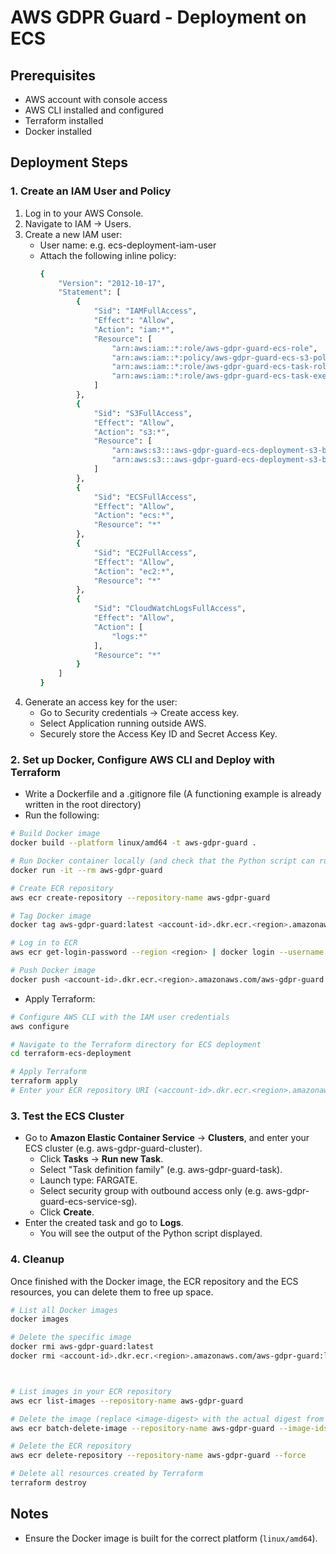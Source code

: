 # AWS GDPR Guard - Deployment on ECS

## Prerequisites
* AWS account with console access
* AWS CLI installed and configured
* Terraform installed
* Docker installed


## Deployment Steps

### 1. Create an IAM User and Policy

1. Log in to your AWS Console.
2. Navigate to IAM → Users.
3. Create a new IAM user:
    * User name: e.g. ecs-deployment-iam-user
    * Attach the following inline policy:
        ```sh
        {
            "Version": "2012-10-17",
            "Statement": [
                {
                    "Sid": "IAMFullAccess",
                    "Effect": "Allow",
                    "Action": "iam:*",
                    "Resource": [
                        "arn:aws:iam::*:role/aws-gdpr-guard-ecs-role",
                        "arn:aws:iam::*:policy/aws-gdpr-guard-ecs-s3-policy",
                        "arn:aws:iam::*:role/aws-gdpr-guard-ecs-task-role",
                        "arn:aws:iam::*:role/aws-gdpr-guard-ecs-task-execution-role"
                    ]
                },
                {
                    "Sid": "S3FullAccess",
                    "Effect": "Allow",
                    "Action": "s3:*",
                    "Resource": [
                        "arn:aws:s3:::aws-gdpr-guard-ecs-deployment-s3-bucket-*",
                        "arn:aws:s3:::aws-gdpr-guard-ecs-deployment-s3-bucket-*/*"
                    ]
                },
                {
                    "Sid": "ECSFullAccess",
                    "Effect": "Allow",
                    "Action": "ecs:*",
                    "Resource": "*"
                },
                {
                    "Sid": "EC2FullAccess",
                    "Effect": "Allow",
                    "Action": "ec2:*",
                    "Resource": "*"
                },
                {
                    "Sid": "CloudWatchLogsFullAccess",
                    "Effect": "Allow",
                    "Action": [
                        "logs:*"
                    ],
                    "Resource": "*"
                }
            ]
        }
        ```
4. Generate an access key for the user:
    * Go to Security credentials → Create access key.
    * Select Application running outside AWS.
    * Securely store the Access Key ID and Secret Access Key.


### 2. Set up Docker, Configure AWS CLI and Deploy with Terraform

- Write a Dockerfile and a .gitignore file (A functioning example is already written in the root directory)
- Run the following:
```sh
# Build Docker image
docker build --platform linux/amd64 -t aws-gdpr-guard .

# Run Docker container locally (and check that the Python script can run before implementing AWS)
docker run -it --rm aws-gdpr-guard

# Create ECR repository
aws ecr create-repository --repository-name aws-gdpr-guard

# Tag Docker image
docker tag aws-gdpr-guard:latest <account-id>.dkr.ecr.<region>.amazonaws.com/aws-gdpr-guard:latest

# Log in to ECR
aws ecr get-login-password --region <region> | docker login --username AWS --password-stdin <account-id>.dkr.ecr.<region>.amazonaws.com

# Push Docker image
docker push <account-id>.dkr.ecr.<region>.amazonaws.com/aws-gdpr-guard:latest
```

- Apply Terraform:
```sh
# Configure AWS CLI with the IAM user credentials
aws configure

# Navigate to the Terraform directory for ECS deployment
cd terraform-ecs-deployment

# Apply Terraform
terraform apply
# Enter your ECR repository URI (<account-id>.dkr.ecr.<region>.amazonaws.com/aws-gdpr-guard)
```


### 3. Test the ECS Cluster

- Go to **Amazon Elastic Container Service** → **Clusters**, and enter your ECS cluster (e.g. aws-gdpr-guard-cluster).
    - Click **Tasks** → **Run new Task**.
    - Select "Task definition family"  (e.g. aws-gdpr-guard-task).
    - Launch type: FARGATE.
    - Select security group with outbound access only (e.g. aws-gdpr-guard-ecs-service-sg).
    - Click **Create**.
- Enter the created task and go to **Logs**.
    - You will see the output of the Python script displayed.


### 4. Cleanup

Once finished with the Docker image, the ECR repository and the ECS resources, you can delete them to free up space.
```sh
# List all Docker images
docker images

# Delete the specific image
docker rmi aws-gdpr-guard:latest
docker rmi <account-id>.dkr.ecr.<region>.amazonaws.com/aws-gdpr-guard:latest



# List images in your ECR repository
aws ecr list-images --repository-name aws-gdpr-guard

# Delete the image (replace <image-digest> with the actual digest from the list-images command)
aws ecr batch-delete-image --repository-name aws-gdpr-guard --image-ids imageDigest=<image-digest>

# Delete the ECR repository
aws ecr delete-repository --repository-name aws-gdpr-guard --force

# Delete all resources created by Terraform
terraform destroy
```

## Notes

* Ensure the Docker image is built for the correct platform (`linux/amd64`).